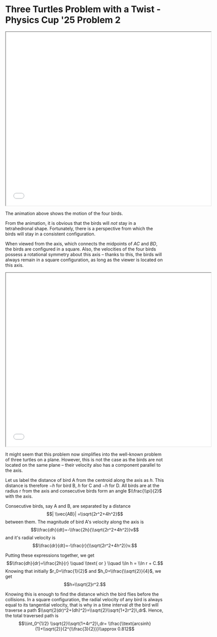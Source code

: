 # Three Turtles Problem with a Twist - Physics Cup '25 Problem 2

<iframe src="../Files/anim1.html" width="650" height="550"></iframe>

The animation above shows the motion of the four birds. 

From the animation, it is obvious that the birds will *not* stay in a tetrahedronal shape. Fortunately, there is a perspective from which the birds will stay in a consistent configuration.

When viewed from the axis, which connects the midpoints of $AC$ and $BD$, the birds are configured in a square. Also, the velocities of the four birds possess a rotational symmetry about this axis – thanks to this, the birds will always remain in a square configuration, as long as the viewer is located on this axis.

<iframe src="../Files/anim2.html" width="650" height="550"></iframe>

It might seem that this problem now simplifies into the well-known problem of three turtles on a plane. However, this is not the case as the birds are not located on the same plane – their velocity also has a component parallel to the axis.

Let us label the distance of bird A from the centroid along the axis as $h$. This distance is therefore $-h$ for bird B, $h$ for C and $-h$ for D. All birds are at the radius r from the axis and consecutive birds form an angle $\\frac{\\pi}{2}$ with the axis.

Consecutive birds, say A and B, are separated by a distance $$| \\vec{AB}| =\\sqrt{2r^2+4h^2}$$ between them. The magnitude of bird A's velocity along the axis is $$\\frac{dh}{dt}=-\\frac{2h}{\\sqrt{2r^2+4h^2}}v$$ and it's radial velocity is  $$\\frac{dr}{dt}=-\\frac{r}{\\sqrt{2r^2+4h^2}}v.$$

Putting these expressions together, we get $$\\frac{dh}{dr}=\\frac{2h}{r} \\quad \\text{    or   } \\quad \\ln h = \\ln r + C.$$ Knowing that initially $r_0=\\frac{1}{2}$ and $h_0=\\frac{\\sqrt{2}}{4}$, we get $$h=\\sqrt{2}r^2.$$

Knowing this is enough to find the distance which the bird flies before the collisions. In a square configuration, the radial velocity of any bird is always equal to its tangential velocity, that is why in a time interval $dt$ the bird will traverse a path $\\sqrt{2(dr)^2+(dh)^2}=\\sqrt{2}\\sqrt{1+2r^2}\,dr$. Hence, the total traversed path is $$\\int_0^{1/2} \\sqrt{2}\\sqrt{1+4r^2}\,dr= \\frac{\\text{arcsinh}(1)+\\sqrt{2}}{2^{\\frac{3}{2}}}\\approx 0.812$$

